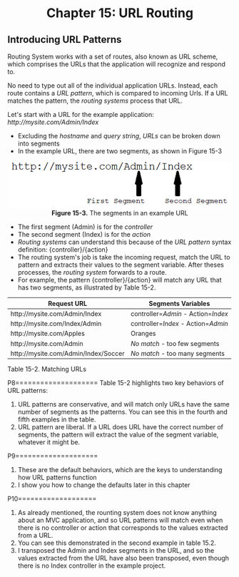 <h1 align="center">
    Chapter 15: URL Routing
</h1>

## Introducing URL Patterns
Routing System works with a set of routes, also known as URL scheme, which comprises the URLs that the application will recognize and respond to.

No need to type out all of the individual application URLs. Instead, each route contains a *URL pattern*, which is compared to incoming Urls. If a URL matches the pattern, the *routing systems* process that URL. 

Let's start with a URL for the example application: *http<nolink>://mysite.com/Admin/Index*
* Excluding the *hostname* and *query string*, *URLs* can be broken down into segments
* In the example URL, there are two segments, as shown in Figure 15-3
<p align="center">
    <img src="ch15-Pictures/Figure 15-3.png" /><br />
    <b>Figure 15-3.</b> The segments in an example URL
</p>  

* The first segment (Admin) is for the *controller*
* The second segment (Index) is for the *action*
* *Routing systems* can understand this because of the *URL pattern* syntax definition: {controller}/{action}  
* The routing system's job is take the incoming request, match the URL to pattern and extracts their values to the segment variable. After theses processes, the *routing system* forwards to a route.
* For example, the pattern {controller}/{action} will match any URL that has two segments, as illustrated by Table 15-2.

Request URL|Segments Variables
---------|--------
http<noLink>://mysite.com/Admin/Index | controller=*Admin* - Action=*Index*
http<noLink>://mysite.com/Index/Admin | controller=*Index* - Action=*Admin*
http<noLink>://mysite.com/Apples|Oranges | controller=*Apples* - Action=*Oranges*
http<noLink>://mysite.com/Admin | *No match* - too few segments
http<noLink>://mysite.com/Admin/Index/Soccer | *No match* - too many segments

Table 15-2. Matching URLs





P8====================
Table 15-2 highlights two key behaviors of URL patterns:
1. URL patterns are conservative, and will match only URLs have the same number of segments as the patterns. You can see this in the fourth and fifth examples in the table.
2. URL pattern are liberal. If a URL does URL have the correct number of segments, the pattern will extract the value of the segment variable, whatever it might be.

P9====================
1. These are the default behaviors, which are the keys to understanding how URL patterns function
2. I show you how to change the defaults later in this chapter

P10===================
1. As already mentioned, the rounting system does not know anything about an MVC application, and so URL patterns will match even when there is no controller or action that corresponds to the values extracted from a URL.
2. You can see this demonstrated in the second example in table 15.2. 
3. I transposed the Admin and Index segments in the URL, and so the values extracted from the URL have also been transposed, even though there is no Index controller in the example project.

<!--
# Chapter 15: URL Routing
    ## Introducing URL Patterns
        ### paragraph 6
       
> SUMMARRY AND UPDATE ==========================

> CONTENTS =====================================
# Chapter 15: URL Routing
## Introducing URL Patterns 

> GITHUB =====================================
https://github.com/deyran/asp-dot-net-training/blob/main/pro-asp-net-mvc/chapter-15/bb-introducing-url-patterns.md

> # ==========================================
#DotNet #csharp #csharpdotnet #dotnetcore #csharpdeveloper #dotnetdevelopers #aspnetcore #ASPNET #aspdotnet #IT #developer #TI #tecnologia #DevOps #desenvolvedor #programador #software #homeoffice #dev #tecnologiadainformacao #devs #code #programacao #programação #tecnologiadainformação #sistemasdeinformação #engenhariadesoftware #GitHub #ASPNETMVC #ASPNET #MVC #core #MVC #route #urlroute #urlroting #urlpatterns #RoutingSystem
-->